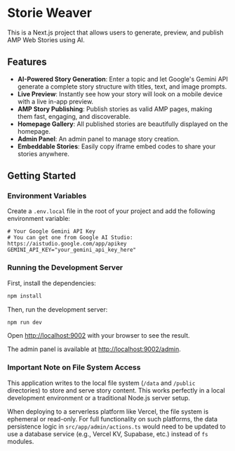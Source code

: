 # Storie Weaver

This is a Next.js project that allows users to generate, preview, and publish AMP Web Stories using AI.

## Features

- **AI-Powered Story Generation**: Enter a topic and let Google's Gemini API generate a complete story structure with titles, text, and image prompts.
- **Live Preview**: Instantly see how your story will look on a mobile device with a live in-app preview.
- **AMP Story Publishing**: Publish stories as valid AMP pages, making them fast, engaging, and discoverable.
- **Homepage Gallery**: All published stories are beautifully displayed on the homepage.
- **Admin Panel**: An admin panel to manage story creation.
- **Embeddable Stories**: Easily copy iframe embed codes to share your stories anywhere.

## Getting Started

### Environment Variables

Create a `.env.local` file in the root of your project and add the following environment variable:

```
# Your Google Gemini API Key
# You can get one from Google AI Studio: https://aistudio.google.com/app/apikey
GEMINI_API_KEY="your_gemini_api_key_here"
```

### Running the Development Server

First, install the dependencies:

```bash
npm install
```

Then, run the development server:

```bash
npm run dev
```

Open [http://localhost:9002](http://localhost:9002) with your browser to see the result.

The admin panel is available at [http://localhost:9002/admin](http://localhost:9002/admin).

### Important Note on File System Access

This application writes to the local file system (`/data` and `/public` directories) to store and serve story content. This works perfectly in a local development environment or a traditional Node.js server setup.

When deploying to a serverless platform like Vercel, the file system is ephemeral or read-only. For full functionality on such platforms, the data persistence logic in `src/app/admin/actions.ts` would need to be updated to use a database service (e.g., Vercel KV, Supabase, etc.) instead of `fs` modules.
